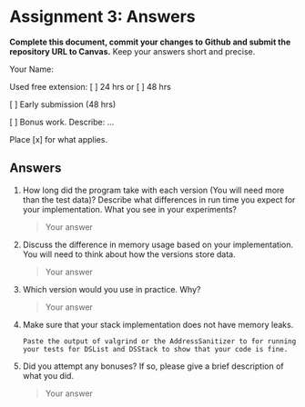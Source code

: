 # Assignment 3: Answers

**Complete this document, commit your changes to Github and submit the repository URL to Canvas.** Keep your answers short and precise.

Your Name:

Used free extension: [ ] 24 hrs or [ ] 48 hrs

[ ] Early submission (48 hrs)

[ ] Bonus work. Describe: ...

Place [x] for what applies.


## Answers
1. How long did the program take with each version (You will need more than the test data)?  Describe what differences in run time you expect for your implementation. What you see in your experiments?

   > Your answer

2. Discuss the difference in memory usage based on your implementation. You will need to think about how the versions store data.

   > Your answer

3. Which version would you use in practice. Why?

   > Your answer

4. Make sure that your stack implementation does not have memory leaks.

   ```
   Paste the output of valgrind or the AddressSanitizer to for running your tests for DSList and DSStack to show that your code is fine. 
   ```

5. Did you attempt any bonuses? If so, please give a brief description of what you did.

   > Your answer
